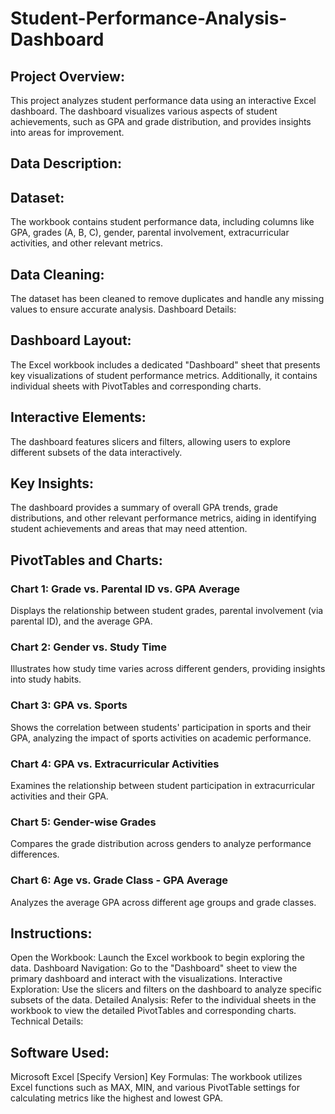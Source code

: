 # Student-Performance-Analysis-Dashboard
## Project Overview:
This project analyzes student performance data using an interactive Excel dashboard. The dashboard visualizes various aspects of student achievements, such as GPA and grade distribution, and provides insights into areas for improvement.

## Data Description:

## Dataset: 
The workbook contains student performance data, including columns like GPA, grades (A, B, C), gender, parental involvement, extracurricular activities, and other relevant metrics. 
## Data Cleaning:
The dataset has been cleaned to remove duplicates and handle any missing values to ensure accurate analysis.
Dashboard Details:

## Dashboard Layout:
The Excel workbook includes a dedicated "Dashboard" sheet that presents key visualizations of student performance metrics. Additionally, it contains individual sheets with PivotTables and corresponding charts.
## Interactive Elements:
The dashboard features slicers and filters, allowing users to explore different subsets of the data interactively.
## Key Insights: 
The dashboard provides a summary of overall GPA trends, grade distributions, and other relevant performance metrics, aiding in identifying student achievements and areas that may need attention.
## PivotTables and Charts:
### Chart 1: Grade vs. Parental ID vs. GPA Average
Displays the relationship between student grades, parental involvement (via parental ID), and the average GPA.
### Chart 2: Gender vs. Study Time
Illustrates how study time varies across different genders, providing insights into study habits.
### Chart 3: GPA vs. Sports
Shows the correlation between students' participation in sports and their GPA, analyzing the impact of sports activities on academic performance.
### Chart 4: GPA vs. Extracurricular Activities
Examines the relationship between student participation in extracurricular activities and their GPA.
### Chart 5: Gender-wise Grades
Compares the grade distribution across genders to analyze performance differences.
### Chart 6: Age vs. Grade Class - GPA Average
Analyzes the average GPA across different age groups and grade classes.
## Instructions:
Open the Workbook: Launch the Excel workbook to begin exploring the data.
Dashboard Navigation: Go to the "Dashboard" sheet to view the primary dashboard and interact with the visualizations.
Interactive Exploration: Use the slicers and filters on the dashboard to analyze specific subsets of the data.
Detailed Analysis: Refer to the individual sheets in the workbook to view the detailed PivotTables and corresponding charts.
Technical Details:

## Software Used: 
Microsoft Excel [Specify Version]
Key Formulas: The workbook utilizes Excel functions such as MAX, MIN, and various PivotTable settings for calculating metrics like the highest and lowest GPA.

